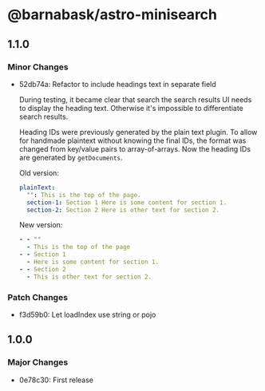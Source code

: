 # @barnabask/astro-minisearch

## 1.1.0

### Minor Changes

- 52db74a: Refactor to include headings text in separate field

  During testing, it became clear that search the search results UI needs to display the heading text.
  Otherwise it's impossible to differentiate search results.

  Heading IDs were previously generated by the plain text plugin.
  To allow for handmade plaintext without knowing the final IDs, the format was changed from key/value pairs to array-of-arrays.
  Now the heading IDs are generated by `getDocuments`.

  Old version:

  ```yml
  plainText:
    "": This is the top of the page.
    section-1: Section 1 Here is some content for section 1.
    section-2: Section 2 Here is other text for section 2.
  ```

  New version:

  ```yml
  - - ""
    - This is the top of the page
  - - Section 1
    - Here is some content for section 1.
  - - Section 2
    - This is other text for section 2.
  ```

### Patch Changes

- f3d59b0: Let loadIndex use string or pojo

## 1.0.0

### Major Changes

- 0e78c30: First release
